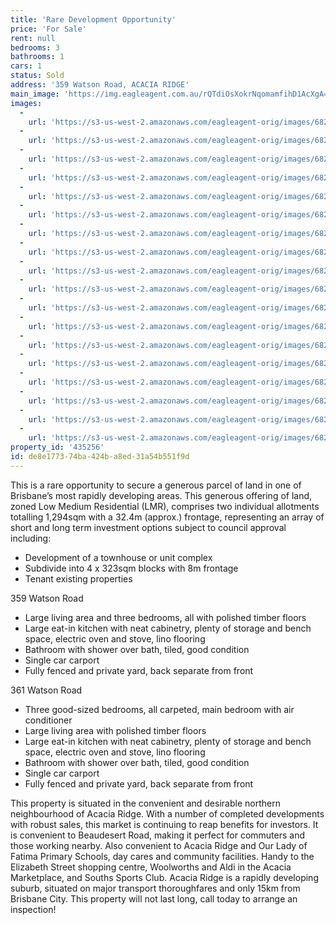 ```yaml
---
title: 'Rare Development Opportunity'
price: 'For Sale'
rent: null
bedrooms: 3
bathrooms: 1
cars: 1
status: Sold
address: '359 Watson Road, ACACIA RIDGE'
main_image: 'https://img.eagleagent.com.au/rQTdiOsXokrNqomamfihD1AcXgA=/1280x854/smart/https://s3-us-west-2.amazonaws.com/eagleagent-orig/images/6822312/129411310-image-M.jpg'
images:
  -
    url: 'https://s3-us-west-2.amazonaws.com/eagleagent-orig/images/6822329/129411310-image-R.jpg'
  -
    url: 'https://s3-us-west-2.amazonaws.com/eagleagent-orig/images/6822328/129411310-image-Q.jpg'
  -
    url: 'https://s3-us-west-2.amazonaws.com/eagleagent-orig/images/6822327/129411310-image-P.jpg'
  -
    url: 'https://s3-us-west-2.amazonaws.com/eagleagent-orig/images/6822326/129411310-image-O.jpg'
  -
    url: 'https://s3-us-west-2.amazonaws.com/eagleagent-orig/images/6822325/129411310-image-N.jpg'
  -
    url: 'https://s3-us-west-2.amazonaws.com/eagleagent-orig/images/6822324/129411310-image-L.jpg'
  -
    url: 'https://s3-us-west-2.amazonaws.com/eagleagent-orig/images/6822323/129411310-image-K.jpg'
  -
    url: 'https://s3-us-west-2.amazonaws.com/eagleagent-orig/images/6822322/129411310-image-J.jpg'
  -
    url: 'https://s3-us-west-2.amazonaws.com/eagleagent-orig/images/6822321/129411310-image-I.jpg'
  -
    url: 'https://s3-us-west-2.amazonaws.com/eagleagent-orig/images/6822320/129411310-image-H.jpg'
  -
    url: 'https://s3-us-west-2.amazonaws.com/eagleagent-orig/images/6822319/129411310-image-G.jpg'
  -
    url: 'https://s3-us-west-2.amazonaws.com/eagleagent-orig/images/6822318/129411310-image-F.jpg'
  -
    url: 'https://s3-us-west-2.amazonaws.com/eagleagent-orig/images/6822317/129411310-image-E.jpg'
  -
    url: 'https://s3-us-west-2.amazonaws.com/eagleagent-orig/images/6822316/129411310-image-D.jpg'
  -
    url: 'https://s3-us-west-2.amazonaws.com/eagleagent-orig/images/6822315/129411310-image-C.jpg'
  -
    url: 'https://s3-us-west-2.amazonaws.com/eagleagent-orig/images/6822314/129411310-image-B.jpg'
  -
    url: 'https://s3-us-west-2.amazonaws.com/eagleagent-orig/images/6822313/129411310-image-A.jpg'
  -
    url: 'https://s3-us-west-2.amazonaws.com/eagleagent-orig/images/6822312/129411310-image-M.jpg'
property_id: '435256'
id: de8e1773-74ba-424b-a8ed-31a54b551f9d
---
```

This is a rare opportunity to secure a generous parcel of land in one of Brisbane’s most rapidly developing areas. This generous offering of land, zoned Low Medium Residential (LMR), comprises two individual allotments totalling 1,294sqm with a 32.4m (approx.) frontage, representing an array of short and long term investment options subject to council approval including:

*  Development of a townhouse or unit complex
*  Subdivide into 4 x 323sqm blocks with 8m frontage
*  Tenant existing properties

359 Watson Road

*  Large living area and three bedrooms, all with polished timber floors
*  Large eat-in kitchen with neat cabinetry, plenty of storage and bench space, electric oven and stove, lino flooring
*  Bathroom with shower over bath, tiled, good condition
*  Single car carport
*  Fully fenced and private yard, back separate from front

361 Watson Road

*  Three good-sized bedrooms, all carpeted, main bedroom with air conditioner
*  Large living area with polished timber floors
*  Large eat-in kitchen with neat cabinetry, plenty of storage and bench space, electric oven and stove, lino flooring
*  Bathroom with shower over bath, tiled, good condition
*  Single car carport
*  Fully fenced and private yard, back separate from front

This property is situated in the convenient and desirable northern neighbourhood of Acacia Ridge. With a number of completed developments with robust sales, this market is continuing to reap benefits for investors. It is convenient to Beaudesert Road, making it perfect for commuters and those working nearby. Also convenient to Acacia Ridge and Our Lady of Fatima Primary Schools, day cares and community facilities. Handy to the Elizabeth Street shopping centre, Woolworths and Aldi in the Acacia Marketplace, and Souths Sports Club. Acacia Ridge is a rapidly developing suburb, situated on major transport thoroughfares and only 15km from Brisbane City. This property will not last long, call today to arrange an inspection!